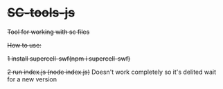 # ~~SC-tools-js~~
~~Tool for working with sc files~~

~~How to use:~~

~~1 install supercell-swf(npm i supercell-swf)~~


~~2 run index.js (node index.js)~~
Doesn't work completely so it's delited wait for a new version
